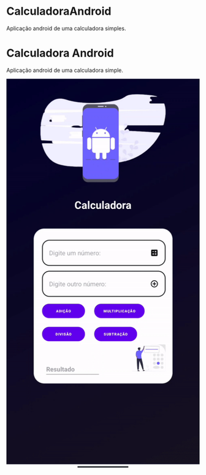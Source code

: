 # CalculadoraAndroid
Aplicação android de uma calculadora simples.

# Calculadora Android
Aplicação android de uma calculadora simple.


 <p align="center">
  <img windth="230" src= "gifs/gifAndroid.gif">
 </p>      
       
